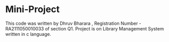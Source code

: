 # Mini-Project
This code was written by Dhruv Bharara , Registration Number - RA2111050010033 of section Q1.
Project is on Library Management System written in c language.
